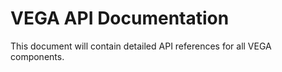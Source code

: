 # VEGA API Documentation
This document will contain detailed API references for all VEGA components.
